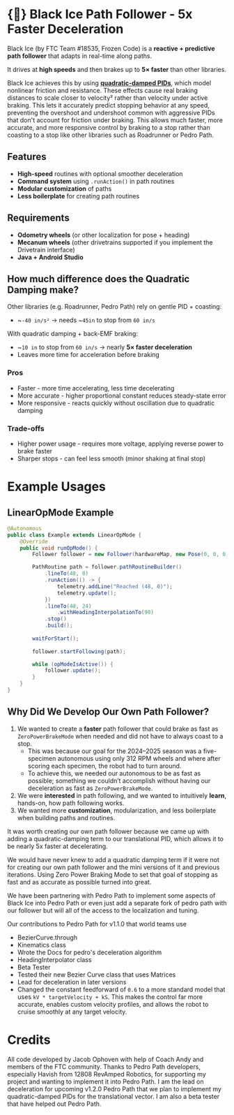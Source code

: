 # {🧊} Black Ice Path Follower - 5x Faster Deceleration

Black Ice (by FTC Team #18535, Frozen Code) is a **reactive + predictive path follower** that adapts in real-time along paths.

It drives at **high speeds** and then brakes up to **5× faster** than other libraries.

Black Ice achieves this by using [**quadratic-damped PIDs**](https://github.com/TeamFrozenCodeFTC/Black-Ice-Path-Follower/blob/main/TeamCode/src/main/java/org/firstinspires/ftc/blackice/docs/quadratic-damping-pid.md#our-key-innovation-the-quadratic-damped-pid), which model nonlinear friction and resistance. These effects cause real braking distances to scale closer to velocity² rather than velocity under active braking. This lets it accurately predict stopping behavior at any speed, preventing the overshoot and undershoot common with aggressive PIDs that don't account for friction under braking. This allows much faster, more accurate, and more responsive control by braking to a stop rather than coasting to a stop like other libraries such as Roadrunner or Pedro Path.

## Features
- **High-speed** routines with optional smoother deceleration
- **Command system** using `.runAction()` in path routines
- **Modular customization** of paths
- **Less boilerplate** for creating path routines

## Requirements
- **Odometry wheels** (or other localization for pose + heading)
- **Mecanum wheels** (other drivetrains supported if you implement the Drivetrain interface)
- **Java + Android Studio**

## How much difference does the Quadratic Damping make?
Other libraries (e.g. Roadrunner, Pedro Path) rely on gentle PID + coasting:

- ~`-40 in/s²` → needs ~`45in` to stop from `60 in/s`

With quadratic damping + back-EMF braking:

- ~`10 in` to stop from `60 in/s` → nearly **5× faster deceleration**
- Leaves more time for acceleration before braking

### Pros
- Faster - more time accelerating, less time decelerating
- More accurate - higher proportional constant reduces steady-state error
- More responsive - reacts quickly without oscillation due to quadratic damping

### Trade-offs
- Higher power usage - requires more voltage, applying reverse power to brake faster
- Sharper stops - can feel less smooth (minor shaking at final stop)


# Example Usages

## LinearOpMode Example

```java
@Autonomous
public class Example extends LinearOpMode {
    @Override
    public void runOpMode() {
        Follower follower = new Follower(hardwareMap, new Pose(0, 0, 0));

        PathRoutine path = follower.pathRoutineBuilder()
            .lineTo(48, 0)
            .runAction(() -> {
                telemetry.addLine("Reached (48, 0)");
                telemetry.update();
            })
            .lineTo(48, 24)
                .withHeadingInterpolationTo(90)
            .stop()
            .build();
        
        waitForStart();
        
        follower.startFollowing(path);

        while (opModeIsActive()) {
            follower.update();
        }
    }
}

```

## Why Did We Develop Our Own Path Follower?

1. We wanted to create a **faster** path follower that could brake as fast as `ZeroPowerBrakeMode` when needed and did not have to always coast to a stop.
   - This was because our goal for the 2024–2025 season was a five-specimen autonomous using only 312 RPM wheels and where after scoring each specimen, the robot had to turn around. 
   - To achieve this, we needed our autonomous to be as fast as possible; something we couldn’t accomplish without having our deceleration as fast as `ZeroPowerBrakeMode`.
2. We were **interested** in path following, and we wanted to intuitively **learn**, hands-on, how path following works.
3. We wanted more **customization**, modularization, and less boilerplate when building paths and routines.

It was worth creating our own path follower because we came up with adding a quadratic-damping term to our translational PID, which allows it to be nearly 5x faster at decelerating.

We would have never knew to add a quadratic damping term if it were not for creating our own path follower and the mini versions of it and previous iterations. Using Zero Power Braking Mode to set that goal of stopping as fast and as accurate as possible turned into great.

We have been partnering with Pedro Path to implement some aspects of Black Ice into Pedro Path or even just add a separate fork of pedro path with our follower but will all of the access to the localization and tuning.

Our contributions to Pedro Path for v1.1.0 that world teams use
- BezierCurve.through
- Kinematics class
- Wrote the Docs for pedro's deceleration algorithm
- HeadingInterpolator class
- Beta Tester
- Tested their new Bezier Curve class that uses Matrices
- Lead for deceleration in later versions
- Changed the constant feedforward of `0.6` to a more standard model that uses `kV * targetVelocity + kS`. This makes the control far more accurate, enables custom velocity profiles, and allows the robot to cruise smoothly at any target velocity.

# Credits

All code developed by Jacob Ophoven with help of Coach Andy and members of the FTC community.
Thanks to Pedro Path developers, especially Havish from 12808 RevAmped Robotics, for supporting my project and wanting to implement it into Pedro Path.
I am the lead on deceleration for upcoming v1.2.0 Pedro Path that we plan to implement my quadratic-damped PIDs for the translational vector.
I am also a beta tester that have helped out Pedro Path.
